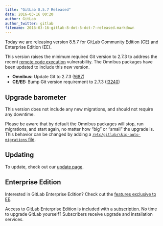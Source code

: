 ```yaml
---
title: "GitLab 8.5.7 Released"
date: 2016-03-16 00:20
author: GitLab
author_twitter: gitlab
filename: 2016-03-16-gitlab-8-dot-5-dot-7-released.markdown
---
```


Today we are releasing version 8.5.7 for GitLab Community Edition (CE) and
Enterprise Edition (EE).

This version raises the minimum required Git version to 2.7.3 to address the
recent [remote code execution](http://seclists.org/oss-sec/2016/q1/645)
vulnerability. The Omnibus packages have been updated to include this new
version.

<!-- more -->

- **Omnibus:** Update Git to 2.7.3 ([!687])
- **CE/EE:** Bump Git version requirement to 2.7.3 ([!3240])

[!687]: https://gitlab.com/gitlab-org/omnibus-gitlab/merge_requests/687
[!3240]: https://gitlab.com/gitlab-org/gitlab-ce/merge_requests/3240

## Upgrade barometer

This version does not include any new migrations, and should not require
any downtime.

Please be aware that by default the Omnibus packages will stop, run migrations,
and start again, no matter how “big” or “small” the upgrade is. This behavior
can be changed by adding a [`/etc/gitlab/skip-auto-migrations`
file](http://doc.gitlab.com/omnibus/update/README.html).

## Updating

To update, check out our [update page](https://about.gitlab.com/update).

## Enterprise Edition

Interested in GitLab Enterprise Edition? Check out the [features exclusive to
EE](https://about.gitlab.com/features/#enterprise).

Access to GitLab Enterprise Edition is included with a [subscription](https://about.gitlab.com/products/).
No time to upgrade GitLab yourself? Subscribers receive upgrade and installation
services.
